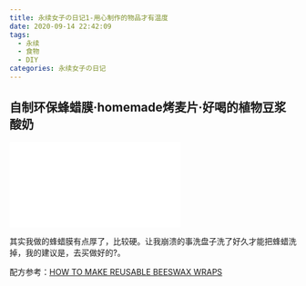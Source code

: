 ```yaml
---
title: 永续女子の日记1-用心制作的物品才有温度
date: 2020-09-14 22:42:09
tags:
  - 永续
  - 食物
  - DIY
categories: 永续女子の日记
---
```


## 自制环保蜂蜡膜·homemade烤麦片·好喝的植物豆浆酸奶

<iframe src="//player.bilibili.com/player.html?aid=329594770&bvid=BV1RA411E79V&cid=235353944&page=1" scrolling="no" border="0" frameborder="no" framespacing="0" allowfullscreen="true"> </iframe>

其实我做的蜂蜡膜有点厚了，比较硬。让我崩溃的事洗盘子洗了好久才能把蜂蜡洗掉，我的建议是，去买做好的?。

配方参考：[HOW TO MAKE REUSABLE BEESWAX WRAPS](https://www.chefsouschef.com/beeswax-wraps/)
